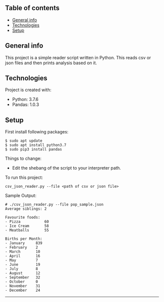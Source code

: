 ## Table of contents
* [General info](#general-info)
* [Technologies](#technologies)
* [Setup](#setup)

## General info
This project is a simple reader script written in Python. This reads csv or json files and then prints analysis based on it.

## Technologies
Project is created with:
* Python: 3.7.6
* Pandas: 1.0.3

## Setup

First install following packages:
```
$ sudo apt update
$ sudo apt install python3.7
$ sudo pip3 install pandas

```

Things to change:
* Edit the shebang of the script to your interpreter path.

To run this project:
```
csv_json_reader.py --file <path of csv or json file>
```

Sample Output:
```
# ./csv_json_reader.py --file pop_sample.json
Average siblings: 2

Favourite foods:
- Pizza           60
- Ice Cream       58
- Meatballs       55

Births per Month:
- January     839
- February    2
- March       10
- April       16
- May         7
- June        19
- July        8
- August      12
- September   32
- October     0
- November    31
- December    24

```

******
